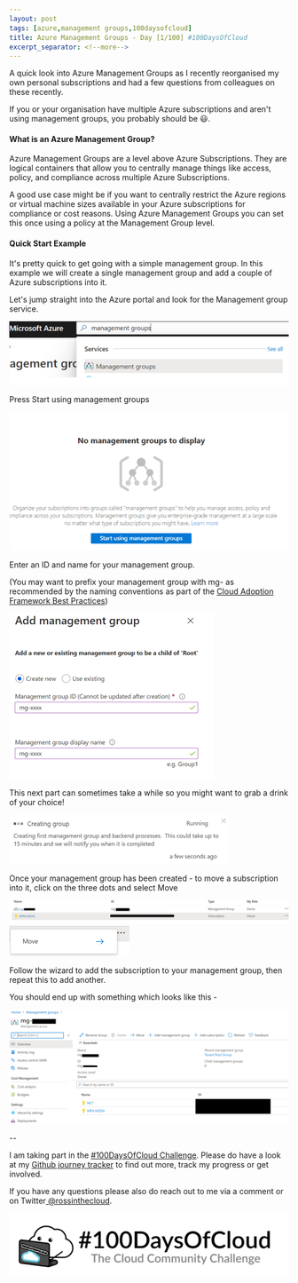 ```yaml
---
layout: post
tags: [azure,management groups,100daysofcloud]
title: Azure Management Groups - Day [1/100] #100DaysOfCloud
excerpt_separator: <!--more-->
---
```

A quick look into Azure Management Groups as I recently reorganised my own personal subscriptions and had a few questions from colleagues on these recently.

If you or your organisation have multiple Azure subscriptions and aren't using management groups, you probably should be :smiley:.

#### What is an Azure Management Group?

Azure Management Groups are a level above Azure Subscriptions. They are logical containers that allow you to centrally manage things like access, policy, and compliance across multiple Azure Subscriptions.

A good use case might be if you want to centrally restrict the Azure regions or virtual machine sizes available in your Azure subscriptions for compliance or cost reasons. Using Azure Management Groups you can set this once using a policy at the Management Group level.

<!--more-->



#### Quick Start Example

It's pretty quick to get going with a simple management group. In this example we will create a single management group and add a couple of Azure subscriptions into it.

Let's jump straight into the Azure portal and look for the Management group service.

![](../assets/img/blog/2020-11-11-Day1of100DaysOfCloud-AzureManagementGroups/1.png)

Press Start using management groups

![](../assets/img/blog/2020-11-11-Day1of100DaysOfCloud-AzureManagementGroups/2.png)

Enter an ID and name for your management group.

(You may want to prefix your management group with mg- as recommended by the naming conventions as part of the <a href="https://docs.microsoft.com/en-us/azure/cloud-adoption-framework/ready/azure-best-practices/naming-and-tagging" target="_blank">Cloud Adoption Framework Best Practices</a>)

![](../assets/img/blog/2020-11-11-Day1of100DaysOfCloud-AzureManagementGroups/3.png)

This next part can sometimes take a while so you might want to grab a drink of your choice!

![](../assets/img/blog/2020-11-11-Day1of100DaysOfCloud-AzureManagementGroups/4.png)

Once your management group has been created - to move a subscription into it, click on the three dots and select Move

![](../assets/img/blog/2020-11-11-Day1of100DaysOfCloud-AzureManagementGroups/5.png)
![](../assets/img/blog/2020-11-11-Day1of100DaysOfCloud-AzureManagementGroups/6.png)

Follow the wizard to add the subscription to your management group, then repeat this to add another.

You should end up with something which looks like this -

![](../assets/img/blog/2020-11-11-Day1of100DaysOfCloud-AzureManagementGroups/7.png)

--

I am taking part in the <a href="https://100daysofcloud.com/" target="_blank">#100DaysOfCloud Challenge</a>. Please do have a look at my <a href="https://github.com/rossinthecloud/100DaysOfCloud" target="_blank">Github journey tracker</a> to find out more, track my progress or get involved.

If you have any questions please also do reach out to me via a comment or on Twitter<a href="https://www.twitter.com/rossinthecloud" target="_blank"> @rossinthecloud</a>.

<a href="https://github.com/rossinthecloud/100DaysOfCloud" target="_blank">![](../assets/img/100dayslogo.png)</a>

